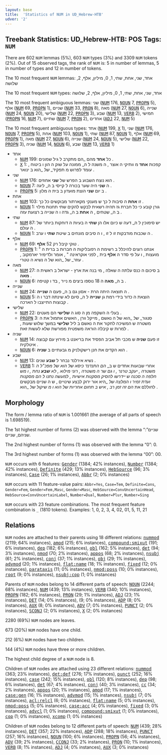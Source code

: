 ```yaml
---
layout: base
title:  'Statistics of NUM in UD_Hebrew-HTB'
udver: '2'
---
```


## Treebank Statistics: UD_Hebrew-HTB: POS Tags: `NUM`

There are 602 `NUM` lemmas (5%), 603 `NUM` types (3%) and 3309 `NUM` tokens (2%).
Out of 15 observed tags, the rank of `NUM` is: 5 in number of lemmas, 5 in number of types and 12 in number of tokens.

The 10 most frequent `NUM` lemmas: אחד, שני, אחת, שתי, 1, 0, מיליון, אלף, 2, שלושה

The 10 most frequent `NUM` types:  אחד, שני, אחת, שתי, 1, 0, מיליון, אלף, 2, שלושה

The 10 most frequent ambiguous lemmas: שני (<tt><a href="he_htb-pos-NUM.html">NUM</a></tt> 176, <tt><a href="he_htb-pos-NOUN.html">NOUN</a></tt> 7, <tt><a href="he_htb-pos-PROPN.html">PROPN</a></tt> 5), אלף (<tt><a href="he_htb-pos-NUM.html">NUM</a></tt> 69, <tt><a href="he_htb-pos-PROPN.html">PROPN</a></tt> 1), שניים (<tt><a href="he_htb-pos-NUM.html">NUM</a></tt> 33, <tt><a href="he_htb-pos-PRON.html">PRON</a></tt> 8), מאה (<tt><a href="he_htb-pos-NUM.html">NUM</a></tt> 27, <tt><a href="he_htb-pos-NOUN.html">NOUN</a></tt> 6), שנייה (<tt><a href="he_htb-pos-NUM.html">NUM</a></tt> 24, <tt><a href="he_htb-pos-NOUN.html">NOUN</a></tt> 20), שלישי (<tt><a href="he_htb-pos-NUM.html">NUM</a></tt> 22, <tt><a href="he_htb-pos-PROPN.html">PROPN</a></tt> 3), שבע (<tt><a href="he_htb-pos-NUM.html">NUM</a></tt> 13, <tt><a href="he_htb-pos-VERB.html">VERB</a></tt> 2), חמישי (<tt><a href="he_htb-pos-PROPN.html">PROPN</a></tt> 16, <tt><a href="he_htb-pos-NUM.html">NUM</a></tt> 7), שתיים (<tt><a href="he_htb-pos-NUM.html">NUM</a></tt> 7, <tt><a href="he_htb-pos-PRON.html">PRON</a></tt> 2), אחדים (<tt><a href="he_htb-pos-ADJ.html">ADJ</a></tt> 22, <tt><a href="he_htb-pos-NUM.html">NUM</a></tt> 5)

The 10 most frequent ambiguous types:  אחד (<tt><a href="he_htb-pos-NUM.html">NUM</a></tt> 199, <tt><a href="he_htb-pos-X.html">X</a></tt> 1), שני (<tt><a href="he_htb-pos-NUM.html">NUM</a></tt> 176, <tt><a href="he_htb-pos-NOUN.html">NOUN</a></tt> 7, <tt><a href="he_htb-pos-PROPN.html">PROPN</a></tt> 5), אחת (<tt><a href="he_htb-pos-NUM.html">NUM</a></tt> 103, <tt><a href="he_htb-pos-NOUN.html">NOUN</a></tt> 1), שתי (<tt><a href="he_htb-pos-NUM.html">NUM</a></tt> 87, <tt><a href="he_htb-pos-NOUN.html">NOUN</a></tt> 1), אלף (<tt><a href="he_htb-pos-NUM.html">NUM</a></tt> 69, <tt><a href="he_htb-pos-PROPN.html">PROPN</a></tt> 1), מאה (<tt><a href="he_htb-pos-NUM.html">NUM</a></tt> 27, <tt><a href="he_htb-pos-NOUN.html">NOUN</a></tt> 6), שנייה (<tt><a href="he_htb-pos-NUM.html">NUM</a></tt> 24, <tt><a href="he_htb-pos-NOUN.html">NOUN</a></tt> 5), שלישי (<tt><a href="he_htb-pos-NUM.html">NUM</a></tt> 22, <tt><a href="he_htb-pos-PROPN.html">PROPN</a></tt> 3), שניה (<tt><a href="he_htb-pos-NUM.html">NUM</a></tt> 14, <tt><a href="he_htb-pos-NOUN.html">NOUN</a></tt> 6), שבע (<tt><a href="he_htb-pos-NUM.html">NUM</a></tt> 13, <tt><a href="he_htb-pos-VERB.html">VERB</a></tt> 1)


* אחד
  * <tt><a href="he_htb-pos-NUM.html">NUM</a></tt> 199: כל <b>אחד</b> מהם _הם מתקרב ל גיל שמונים .
  * <tt><a href="he_htb-pos-X.html">X</a></tt> 1: קפכות <b>אחד</b> מ וותיקי ה אוצר , ה משנה ל ה_ ממונה על שוק ה הון ו ביטוח , עומד לפרוש מ תפקיד_ _של_ _הוא ב ינואר .
* שני
  * <tt><a href="he_htb-pos-NUM.html">NUM</a></tt> 176: הוא נוצח השבוע ב הפרש של <b>שני</b> אחוזים .
  * <tt><a href="he_htb-pos-NOUN.html">NOUN</a></tt> 7: ה <b>שני</b> היה שער בכורה ל קייסי ב ה_ ליגה .
  * <tt><a href="he_htb-pos-PROPN.html">PROPN</a></tt> 5: ב יום <b>שני</b> הוצת מועדון ב בית ה מלון .
* אחת
  * <tt><a href="he_htb-pos-NUM.html">NUM</a></tt> 103: זו <b>אחת</b> ה סיבות ל כך ש מענקי מקארתור מבוקשים כל כך .
  * <tt><a href="he_htb-pos-NOUN.html">NOUN</a></tt> 1: גורן קובע כי כל חברת גז תהיה רשאית לבקש להקים שתי תחנות מילוי ב ה_ שטחים , ה <b>אחת</b> ב ה_ גדה ו ה שנייה ב רצועת עזה .
* שתי
  * <tt><a href="he_htb-pos-NUM.html">NUM</a></tt> 87: יש סימוכין ל ה_ דעה ש כיום אלו הן <b>שתי</b> ה בעיות ה דוחקות ביותר של ה עולם .
  * <tt><a href="he_htb-pos-NOUN.html">NOUN</a></tt> 1: ה שכבות מודבקות זו ל זו , ו ה סיבים מונחים ב שיטת <b>שתי</b> ו ערב .
* אלף
  * <tt><a href="he_htb-pos-NUM.html">NUM</a></tt> 69: טוקי קיבל רק 52 <b>אלף</b> .
  * <tt><a href="he_htb-pos-PROPN.html">PROPN</a></tt> 1: " אנחנו רוצים להיכלל ב רשימת ה רפובליקות ה חברות ב ברית ה מועצות , ו על פי סדר ה <b>אלף</b> בית , לפני אוקראינה " , אומר ולדימיר יארמקוב , עוזר_ _של_ _הוא של ה נשיא ה טטרי .
* מאה
  * <tt><a href="he_htb-pos-NUM.html">NUM</a></tt> 27: ב סיכום ה כנס עלתה ה שאלה , מי בנה את ארץ - ישראל ב ראשית ה <b>מאה</b> .
  * <tt><a href="he_htb-pos-NOUN.html">NOUN</a></tt> 6: ב ה_ <b>מאה</b> ה 18 נוספו ביצים מ נייר , בד ו קטיפה .
* שנייה
  * <tt><a href="he_htb-pos-NUM.html">NUM</a></tt> 24: ה תוצאה היתה הרת - אסון גם ב ה_ פעם ה <b>שנייה</b> .
  * <tt><a href="he_htb-pos-NOUN.html">NOUN</a></tt> 5: הוצאת ה כדור בידי רמת גן <b>שנייה</b> ל ה_ סיום לא שינתה דבר ו ה קבוצות התייצבו ל הארכה .
* שלישי
  * <tt><a href="he_htb-pos-NUM.html">NUM</a></tt> 22: בעלי ה השקפה מן ה סוג ה <b>שלישי</b> הם מעטים .
  * <tt><a href="he_htb-pos-PROPN.html">PROPN</a></tt> 3: סנגור_ _של_ _הוא של ה נאשם , מייקל וורן , האשים אתמול את ה משטרה ש המשיכה לחקור את ה נאשם ב ליל <b>שלישי</b> במשך שלוש שעות , למרות ש קיבלה הוראה משפטית מפורשת שלא לעשות זאת .
* שניה
  * <tt><a href="he_htb-pos-NUM.html">NUM</a></tt> 14: זו פעם <b>שניה</b> ש מכבי תל אביב הפסיד את בריאנט ב מירוץ עם קבוצה איטלקית .
  * <tt><a href="he_htb-pos-NOUN.html">NOUN</a></tt> 6: הוא הקדים את חנן רישקולניק מ גבעתיים ב <b>שניה</b> .
* שבע
  * <tt><a href="he_htb-pos-NUM.html">NUM</a></tt> 13: נשיא אירלנד נבחר ל <b>שבע</b> שנים .
  * <tt><a href="he_htb-pos-VERB.html">VERB</a></tt> 1: אחרי שבועות אחדים ש ב_ _הם התנדנד כיסא_ _של_ _הוא של מפכ"ל ה משטרה , יעקב טרנר , ו גם שר ה משטרה , רוני מילוא , לא <b>שבע</b> נחת , ו מש חלפה ה סכנה ש יידרשו להסיק מסקנות אישיות , למעשה נתנו ל_ _הם מסקנות ועדת זמיר ו המלצה_ _של_ _היא אור ירוק לבצע שינויים , ש ה שניים מבקשים לחוללם את _הם זה זמן רב , איש ב תחום אחריות_ _של_ _הוא ו מ שיקול_ _של_ _הוא .

## Morphology

The form / lemma ratio of `NUM` is 1.001661 (the average of all parts of speech is 1.698519).

The 1st highest number of forms (2) was observed with the lemma “שניים”: שניהם, שניים.

The 2nd highest number of forms (1) was observed with the lemma “0”: 0.

The 3rd highest number of forms (1) was observed with the lemma “00”: 00.

`NUM` occurs with 6 features: <tt><a href="he_htb-feat-Gender.html">Gender</a></tt> (1384; 42% instances), <tt><a href="he_htb-feat-Number.html">Number</a></tt> (1384; 42% instances), <tt><a href="he_htb-feat-Definite.html">Definite</a></tt> (429; 13% instances), <tt><a href="he_htb-feat-HebSource.html">HebSource</a></tt> (96; 3% instances), <tt><a href="he_htb-feat-Case.html">Case</a></tt> (26; 1% instances), <tt><a href="he_htb-feat-Abbr.html">Abbr</a></tt> (2; 0% instances)

`NUM` occurs with 11 feature-value pairs: `Abbr=Yes`, `Case=Tem`, `Definite=Cons`, `Gender=Fem`, `Gender=Fem,Masc`, `Gender=Masc`, `HebSource=ConvUncertainHead`, `HebSource=ConvUncertainLabel`, `Number=Dual`, `Number=Plur`, `Number=Sing`

`NUM` occurs with 23 feature combinations.
The most frequent feature combination is `_` (1810 tokens).
Examples: 1, 0, 2, 3, 4, 02, 01, 5, 11, 21


## Relations

`NUM` nodes are attached to their parents using 18 different relations: <tt><a href="he_htb-dep-nummod.html">nummod</a></tt> (2119; 64% instances), <tt><a href="he_htb-dep-amod.html">amod</a></tt> (215; 6% instances), <tt><a href="he_htb-dep-compound-smixut.html">compound:smixut</a></tt> (191; 6% instances), <tt><a href="he_htb-dep-dep.html">dep</a></tt> (182; 6% instances), <tt><a href="he_htb-dep-obl.html">obl</a></tt> (162; 5% instances), <tt><a href="he_htb-dep-det.html">det</a></tt> (94; 3% instances), <tt><a href="he_htb-dep-nmod.html">nmod</a></tt> (70; 2% instances), <tt><a href="he_htb-dep-appos.html">appos</a></tt> (68; 2% instances), <tt><a href="he_htb-dep-nsubj.html">nsubj</a></tt> (61; 2% instances), <tt><a href="he_htb-dep-conj.html">conj</a></tt> (37; 1% instances), <tt><a href="he_htb-dep-obj.html">obj</a></tt> (29; 1% instances), <tt><a href="he_htb-dep-advmod.html">advmod</a></tt> (20; 1% instances), <tt><a href="he_htb-dep-flat-name.html">flat:name</a></tt> (18; 1% instances), <tt><a href="he_htb-dep-fixed.html">fixed</a></tt> (12; 0% instances), <tt><a href="he_htb-dep-parataxis.html">parataxis</a></tt> (11; 0% instances), <tt><a href="he_htb-dep-nmod-poss.html">nmod:poss</a></tt> (10; 0% instances), <tt><a href="he_htb-dep-root.html">root</a></tt> (9; 0% instances), <tt><a href="he_htb-dep-nsubj-cop.html">nsubj:cop</a></tt> (1; 0% instances)

Parents of `NUM` nodes belong to 14 different parts of speech: <tt><a href="he_htb-pos-NOUN.html">NOUN</a></tt> (2244; 68% instances), <tt><a href="he_htb-pos-NUM.html">NUM</a></tt> (439; 13% instances), <tt><a href="he_htb-pos-VERB.html">VERB</a></tt> (340; 10% instances), <tt><a href="he_htb-pos-PROPN.html">PROPN</a></tt> (182; 6% instances), <tt><a href="he_htb-pos-PRON.html">PRON</a></tt> (29; 1% instances), <tt><a href="he_htb-pos-ADJ.html">ADJ</a></tt> (23; 1% instances), <tt><a href="he_htb-pos-DET.html">DET</a></tt> (14; 0% instances),  (9; 0% instances), <tt><a href="he_htb-pos-ADP.html">ADP</a></tt> (8; 0% instances), <tt><a href="he_htb-pos-AUX.html">AUX</a></tt> (8; 0% instances), <tt><a href="he_htb-pos-ADV.html">ADV</a></tt> (7; 0% instances), <tt><a href="he_htb-pos-PUNCT.html">PUNCT</a></tt> (2; 0% instances), <tt><a href="he_htb-pos-SCONJ.html">SCONJ</a></tt> (2; 0% instances), <tt><a href="he_htb-pos-X.html">X</a></tt> (2; 0% instances)

2280 (69%) `NUM` nodes are leaves.

673 (20%) `NUM` nodes have one child.

212 (6%) `NUM` nodes have two children.

144 (4%) `NUM` nodes have three or more children.

The highest child degree of a `NUM` node is 8.

Children of `NUM` nodes are attached using 23 different relations: <tt><a href="he_htb-dep-nummod.html">nummod</a></tt> (363; 23% instances), <tt><a href="he_htb-dep-det-def.html">det:def</a></tt> (276; 17% instances), <tt><a href="he_htb-dep-punct.html">punct</a></tt> (252; 16% instances), <tt><a href="he_htb-dep-case.html">case</a></tt> (242; 15% instances), <tt><a href="he_htb-dep-obl.html">obl</a></tt> (120; 8% instances), <tt><a href="he_htb-dep-dep.html">dep</a></tt> (98; 6% instances), <tt><a href="he_htb-dep-det.html">det</a></tt> (67; 4% instances), <tt><a href="he_htb-dep-conj.html">conj</a></tt> (40; 3% instances), <tt><a href="he_htb-dep-cc.html">cc</a></tt> (34; 2% instances), <tt><a href="he_htb-dep-appos.html">appos</a></tt> (20; 1% instances), <tt><a href="he_htb-dep-amod.html">amod</a></tt> (17; 1% instances), <tt><a href="he_htb-dep-case-gen.html">case:gen</a></tt> (16; 1% instances), <tt><a href="he_htb-dep-advmod.html">advmod</a></tt> (15; 1% instances), <tt><a href="he_htb-dep-nsubj.html">nsubj</a></tt> (7; 0% instances), <tt><a href="he_htb-dep-acl-relcl.html">acl:relcl</a></tt> (6; 0% instances), <tt><a href="he_htb-dep-flat-name.html">flat:name</a></tt> (5; 0% instances), <tt><a href="he_htb-dep-nmod-poss.html">nmod:poss</a></tt> (5; 0% instances), <tt><a href="he_htb-dep-case-acc.html">case:acc</a></tt> (4; 0% instances), <tt><a href="he_htb-dep-fixed.html">fixed</a></tt> (3; 0% instances), <tt><a href="he_htb-dep-advcl.html">advcl</a></tt> (1; 0% instances), <tt><a href="he_htb-dep-compound-smixut.html">compound:smixut</a></tt> (1; 0% instances), <tt><a href="he_htb-dep-cop.html">cop</a></tt> (1; 0% instances), <tt><a href="he_htb-dep-xcomp.html">xcomp</a></tt> (1; 0% instances)

Children of `NUM` nodes belong to 12 different parts of speech: <tt><a href="he_htb-pos-NUM.html">NUM</a></tt> (439; 28% instances), <tt><a href="he_htb-pos-DET.html">DET</a></tt> (357; 22% instances), <tt><a href="he_htb-pos-ADP.html">ADP</a></tt> (288; 18% instances), <tt><a href="he_htb-pos-PUNCT.html">PUNCT</a></tt> (257; 16% instances), <tt><a href="he_htb-pos-NOUN.html">NOUN</a></tt> (100; 6% instances), <tt><a href="he_htb-pos-PROPN.html">PROPN</a></tt> (56; 4% instances), <tt><a href="he_htb-pos-ADV.html">ADV</a></tt> (39; 2% instances), <tt><a href="he_htb-pos-CCONJ.html">CCONJ</a></tt> (33; 2% instances), <tt><a href="he_htb-pos-PRON.html">PRON</a></tt> (10; 1% instances), <tt><a href="he_htb-pos-VERB.html">VERB</a></tt> (8; 1% instances), <tt><a href="he_htb-pos-ADJ.html">ADJ</a></tt> (4; 0% instances), <tt><a href="he_htb-pos-AUX.html">AUX</a></tt> (3; 0% instances)

